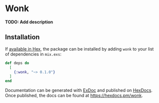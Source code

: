 # Wonk

**TODO: Add description**

## Installation

If [available in Hex](https://hex.pm/docs/publish), the package can be installed
by adding `wonk` to your list of dependencies in `mix.exs`:

```elixir
def deps do
  [
    {:wonk, "~> 0.1.0"}
  ]
end
```

Documentation can be generated with [ExDoc](https://github.com/elixir-lang/ex_doc)
and published on [HexDocs](https://hexdocs.pm). Once published, the docs can
be found at <https://hexdocs.pm/wonk>.

